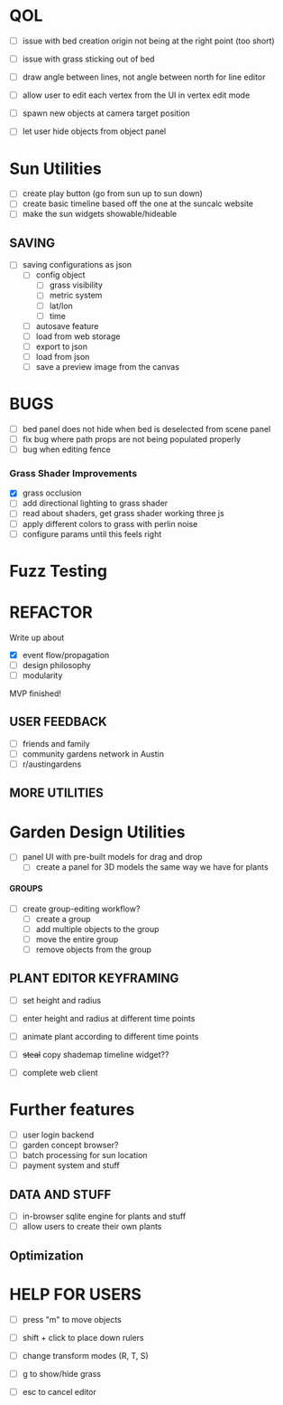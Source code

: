 
# QOL

- [ ] issue with bed creation origin not being at the right point (too short)
- [ ] issue with grass sticking out of bed

- [ ] draw angle between lines, not angle between north for line editor
- [ ] allow user to edit each vertex from the UI in vertex edit mode

- [ ] spawn new objects at camera target position

- [ ] let user hide objects from object panel

# Sun Utilities
- [ ] create play button (go from sun up to sun down)
- [ ] create basic timeline based off the one at the suncalc website
- [ ] make the sun widgets showable/hideable

## SAVING
- [ ] saving configurations as json
    - [ ] config object
        - [ ] grass visibility
        - [ ] metric system
        - [ ] lat/lon
        - [ ] time
    - [ ] autosave feature
    - [ ] load from web storage
    - [ ] export to json
    - [ ] load from json
    - [ ] save a preview image from the canvas

# BUGS
- [ ] bed panel does not hide when bed is deselected from scene panel
- [ ] fix bug where path props are not being populated properly
- [ ] bug when editing fence

### Grass Shader Improvements
- [x] grass occlusion
- [ ] add directional lighting to grass shader
- [ ] read about shaders, get grass shader working three js
- [ ] apply different colors to grass with perlin noise
- [ ] configure params until this feels right

# Fuzz Testing

# REFACTOR

Write up about 
- [x] event flow/propagation
- [ ] design philosophy
- [ ] modularity

MVP finished!

## USER FEEDBACK
- [ ] friends and family
- [ ] community gardens network in Austin
- [ ] r/austingardens

## MORE UTILITIES

# Garden Design Utilities
- [ ] panel UI with pre-built models for drag and drop
    - [ ] create a panel for 3D models the same way we have for plants

#### GROUPS
- [ ] create group-editing workflow?
    - [ ] create a group
    - [ ] add multiple objects to the group
    - [ ] move the entire group
    - [ ] remove objects from the group

## PLANT EDITOR KEYFRAMING
- [ ] set height and radius
- [ ] enter height and radius at different time points
- [ ] animate plant according to different time points

- [ ] ~~steal~~ copy shademap timeline widget??

- [ ] complete web client


# Further features
- [ ] user login backend
- [ ] garden concept browser?
- [ ] batch processing for sun location
- [ ] payment system and stuff

## DATA AND STUFF
- [ ] in-browser sqlite engine for plants and stuff
- [ ] allow users to create their own plants

## Optimization

# HELP FOR USERS
- [ ] press "m" to move objects
- [ ] shift + click to place down rulers
- [ ] change transform modes (R, T, S)
- [ ] g to show/hide grass
- [ ] esc to cancel editor

